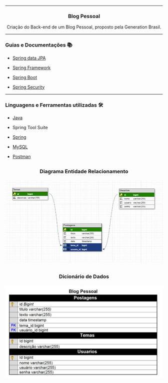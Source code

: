 <div align = "center">
  <hr>
  <h3>
  <b>Blog Pessoal</b></br></div>
  <div align = "center">
  <p>Criação do Back-end de um Blog Pessoal, proposto pela Generation Brasil.
  </p>
  </div>  
  
  
<hr>
  
### Guias e Documentações 📚
- <a href="https://github.com/Biellms/SpringBoot/blob/main/Documentação/Guia%20Jpa.pdf" target="_blank"><p target="_blank">Spring data JPA</a>
- <a href="https://spring.io/projects/spring-framework" target="_blank"><p target="_blank"> Spring Framework </a>
- <a href="https://spring.io/projects/spring-boot" target="_blank"><p target="_blank"> Spring Boot</a>
- <a href="https://spring.io/projects/spring-security" target="_blank"><p target="_blank"> Spring Security</a>

<hr>

### **Linguagens e Ferramentas utilizadas** 🛠
- <a href="https://github.com/Biellms/JavaProjeto" target="_blank"><p target="_blank">Java</a>
- Spring Tool Suite
- <a href="https://github.com/Biellms/Spring" target="_blank"><p target="_blank">Spring</a>
- <a href="https://github.com/Biellms/MySQL" target="_blank"><p target="_blank">MySQL</a>

- <a href="https://github.com/Biellms/SpringBoot/tree/main/Postman" target="_blank"><p target="_blank">Postman</a>
  
 ##
  
<div align = "center">
  <p><h3>Diagrama Entidade Relacionamento
  <br><br>
  <img width="900px" src="https://github.com/Biellms/BlogPessoal/blob/main/DbDesigner%20-%20Imagens%20-%20Dicionario%20de%20Dados/ImagemBlog.jpeg"/>
  
  ##
  
  <p><h3>Dicionário de Dados
  <br><br>
  <img width="900px" src="https://github.com/Biellms/BlogPessoal/blob/main/DbDesigner%20-%20Imagens%20-%20Dicionario%20de%20Dados/DicionarioDeDados.jpeg"/>
  </div>



